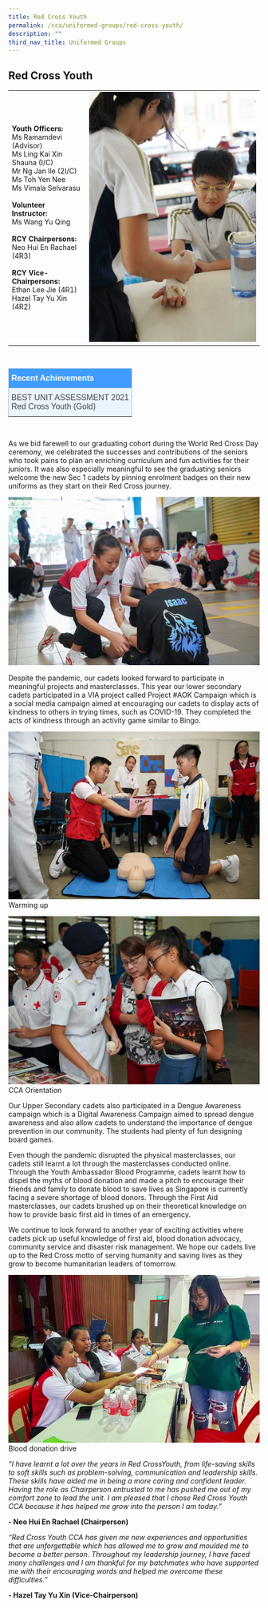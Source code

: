 ```yaml
---
title: Red Cross Youth
permalink: /cca/uniformed-groups/red-cross-youth/
description: ""
third_nav_title: Uniformed Groups
---
```

## **Red Cross Youth**



|  |  | 
| -------- | -------- |
| **Youth Officers:** <br>Ms Ramamdevi (Advisor) <br>Ms Ling Kai Xin Shauna (I/C) <br>Mr Ng Jan Ile (2I/C) <br>Ms Toh Yen Nee <br>Ms Vimala Selvarasu<br><br>**Volunteer Instructor:** <br>Ms Wang Yu Qing<br><br>**RCY Chairpersons:** <br>Neo Hui En Rachael (4R3)<br><br>**RCY Vice-Chairpersons:** <br>Ethan Lee Jie (4R1) <br>Hazel Tay Yu Xin (4R2)     | ![First aid bandaging](/images/Cca/cca-redx-i-First-aid-bandaging-683x1024.jpg)     | 

<br>
<style type="text/css">
.tg  {border-collapse:collapse;border-color:#9ABAD9;border-spacing:0;}
.tg td{background-color:#EBF5FF;border-color:#9ABAD9;border-style:solid;border-width:1px;color:#444;
  font-family:Arial, sans-serif;font-size:14px;overflow:hidden;padding:10px 5px;word-break:normal;}
.tg th{background-color:#409cff;border-color:#9ABAD9;border-style:solid;border-width:1px;color:#fff;
  font-family:Arial, sans-serif;font-size:14px;font-weight:normal;overflow:hidden;padding:10px 5px;word-break:normal;}
.tg .tg-3jrd{border-color:inherit;font-family:"Lucida Sans Unicode", "Lucida Grande", sans-serif !important;font-size:medium;
  text-align:left;vertical-align:top}
</style>
<table class="tg">
<thead>
  <tr>
		<th class="tg-3jrd"><b>Recent Achievements<b><br></th>
  </tr>
</thead>
<tbody>
  <tr>
    <td class="tg-3jrd">BEST UNIT ASSESSMENT 2021<br>
Red Cross Youth (Gold)</td>
  </tr>
</tbody>
</table>

<br>

As we bid farewell to our graduating cohort during the World Red Cross Day ceremony, we celebrated the successes and contributions of the seniors who took pains to plan an enriching curriculum  and fun activities for their juniors. It was also especially meaningful to see the graduating seniors welcome the new Sec 1 cadets by pinning enrolment badges on their new uniforms as they start on their Red Cross journey.

![Reacting to an emergency](/images/Cca/cca-redx-i-Reacting-in-an-emergency-768x513.jpg)

Despite the pandemic, our cadets looked forward to participate in meaningful projects and masterclasses. This year our lower secondary cadets participated in a VIA project called Project #AOK Campaign which is a social media campaign aimed at encouraging our cadets to display acts of kindness to others in trying times, such as COVID-19. They completed the acts of kindness through an activity game similar to Bingo.

![Warming up](/images/Cca/cca-redx-i-Volunteer-instructor-demonstrating-CPR-768x513.jpg)
Warming up

![CCA Orientation](/images/Cca/cca-redx-i-Orientation-day-recruiting-new-cadets-768x513.jpg)
CCA Orientation

Our Upper Secondary cadets also participated in a Dengue Awareness campaign which is a Digital Awareness Campaign aimed to spread dengue awareness and also allow cadets to understand the importance of dengue prevention in our community. The students had plenty of fun designing board games.

Even though the pandemic disrupted the physical masterclasses, our cadets still learnt a lot through the masterclasses conducted online. Through the Youth Ambassador Blood Programme, cadets learnt how to dispel the myths of blood donation and made a pitch to encourage their friends and family to donate blood to save lives as Singapore is currently facing a severe shortage of blood donors. Through the First Aid masterclasses, our cadets brushed up on their theoretical knowledge on how to provide basic first aid in times of an emergency.

We continue to look forward to another year of exciting activities where cadets pick up useful knowledge of first aid, blood donation advocacy, community service and disaster risk management. We hope our cadets live up to the Red Cross motto of serving humanity and saving lives as they grow to become humanitarian leaders of tomorrow.

![Blood donation drive](/images/Cca/cca-redx-i-Blood-donation-drive-768x512.jpg)
Blood donation drive

*“I have learnt a lot over the years in Red CrossYouth, from life-saving skills to soft skills such as problem-solving, communication and leadership skills. These skills have aided me in being a more caring and confident leader. Having the role as Chairperson entrusted to me has pushed me out of my comfort zone to lead the unit. I am pleased that I chose Red Cross Youth CCA because it has helped me grow into the person I am today.”*

**- Neo Hui En Rachael (Chairperson)**

 

*“Red Cross Youth CCA has given me new experiences and opportunities that are unforgettable which has allowed me to grow and moulded me to become a better person. Throughout my leadership journey, I have faced many challenges and I am thankful for my batchmates who have supported me with their encouraging words and helped me overcome these difficulties.”*

**- Hazel Tay Yu Xin (Vice-Chairperson)**